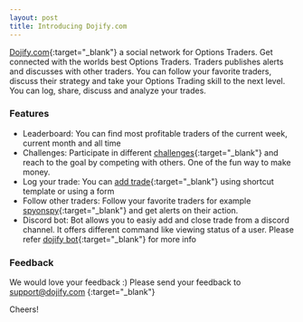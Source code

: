 ```yaml
---
layout: post
title: Introducing Dojify.com
---
```


[Dojify.com](http://dojify.com){:target="_blank"} a social network for Options Traders. Get connected with the worlds best Options Traders. Traders publishes alerts and discusses with other traders. You can follow your favorite traders, discuss their strategy and take your Options Trading skill to the next level. You can log, share, discuss and analyze your trades.

### Features
* Leaderboard: You can find most profitable traders of the current week, current month and all time
* Challenges: Participate in different [challenges](https://dojify.com/challenges){:target="_blank"} and reach to the goal by competing with others. One of the fun way to make money.
* Log your trade: You can [add trade](https://dojify.com/trade/place){:target="_blank"} using shortcut template or using a form
* Follow other traders: Follow your favorite traders for example [spyonspy](https://dojify.com/user/spyonspy){:target="_blank"} and get alerts on their action.
* Discord bot: Bot allows you to easiy add and close trade from a discord channel. It offers different command like viewing status of a user. Please refer [dojify bot](https://learn.dojify.com/discord.html){:target="_blank"} for more info

### Feedback
We would love your feedback :) Please send your feedback to [support@dojify.com](mailto:support@dojify.com) {:target="_blank"}

Cheers!
